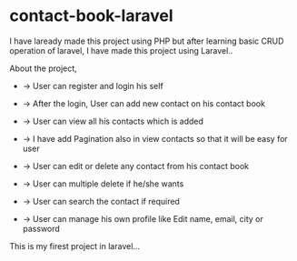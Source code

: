 # contact-book-laravel

I have laready made this project using PHP but after learning basic CRUD operation of laravel, I have made this project using Laravel..

About the project,
- -> User can register and login his self
- -> After the login, User can add new contact on his contact book
- -> User can view all his contacts which is added
- -> I have add Pagination also in view contacts so that it will be easy for user
- -> User can edit or delete any contact from his contact book
- -> User can multiple delete if he/she wants
- -> User can search the contact if required

- -> User can manage his own profile like Edit name, email, city or password

This is my firest project in laravel...
